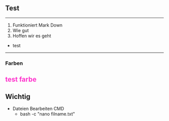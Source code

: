 ## Test
---
1. Funktioniert Mark Down
2. Wie gut
3. Hoffen wir es geht
- test
---
### Farben
<span style="color:#ff33cc">test farbe </span>
---
## Wichtig
- Dateien Bearbeiten CMD
	- bash -c "nano filname.txt"
